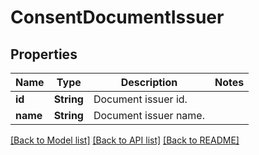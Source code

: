 # ConsentDocumentIssuer

## Properties
Name | Type | Description | Notes
------------ | ------------- | ------------- | -------------
**id** | **String** | Document issuer id. | 
**name** | **String** | Document issuer name. | 

[[Back to Model list]](../README.md#documentation-for-models) [[Back to API list]](../README.md#documentation-for-api-endpoints) [[Back to README]](../README.md)


